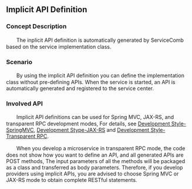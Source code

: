 ## Implicit API Definition
### Concept Description

　　The inplicit API definition is automatically generated by ServiceComb based on the service implementation class.

### Scenario

　　By using the implicit API definition you can define the implementation class without pre-defining APIs. When the service is started, an API is automatically generated and registered to the service center.

### Involved API

　　Implicit API definitions can be used for Spring MVC, JAX-RS, and transparent RPC development modes, For details, see [Development Style-SpringMVC](/users/develop-with-springmvc/), [Development Stype-JAX-RS](/users/develop-with-jax-rs/) and [Development Style-Transparent RPC](/users/develop-with-transparent-rpc/).

　　When you develop a microservice in transparent RPC mode, the code does not show how you want to define an API, and all generated APIs are POST methods, The input parameters of all the methods will be packaged as a class and transferred as body parameters. Therefore, if you develop providers using implicit APIs, you are advised to choose Spring MVC or JAX-RS mode to obtain complete RESTful statements.
